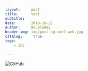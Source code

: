 ```yaml
---
layout:     post
title:      test
subtitle:   
date:       2019-10-25
author:     DoubleWay
header-img: img/post-bg-ios9-web.jpg
catalog: 	 true
tags:
    - iOS
    
---
```



![GitHub](http://www.mrloveqin.top/wp-content/uploads/2019/09/1-1.png)
